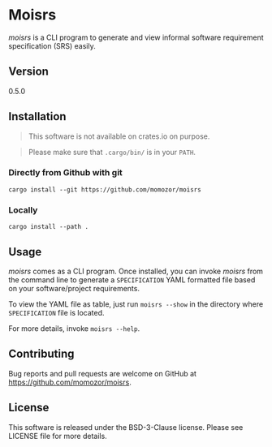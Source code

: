 # Moisrs

*moisrs* is a CLI program to generate and view informal software requirement
specification (SRS) easily.

## Version

0.5.0

## Installation

> This software is not available on crates.io on purpose.

> Please make sure that `.cargo/bin/` is in your `PATH`.

### Directly from Github with git

`cargo install --git https://github.com/momozor/moisrs`

### Locally

`cargo install --path .`


## Usage

*moisrs* comes as a CLI program.
Once installed, you can invoke *moisrs* from the command line to generate a
`SPECIFICATION` YAML formatted file based on your software/project requirements.

To view the YAML file as table, just run `moisrs --show` in the directory
where `SPECIFICATION` file is located.

For more details, invoke `moisrs --help`.


## Contributing

Bug reports and pull requests are welcome on GitHub
at https://github.com/momozor/moisrs.


## License

This software is released under the BSD-3-Clause license. Please see
LICENSE file for more details.
